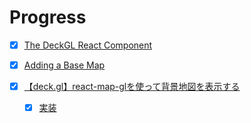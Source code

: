 # Progress

- [X] [The DeckGL React Component](https://deck.gl/docs/get-started/using-with-react#the-deckgl-react-component)
- [x] [Adding a Base Map](https://deck.gl/docs/get-started/using-with-react#adding-a-base-map)

- [x] [【deck.gl】react-map-glを使って背景地図を表示する](https://qiita.com/asahina820/items/5e3212628184da8e8ee6)
    - [x] [実装](https://qiita.com/asahina820/items/5e3212628184da8e8ee6#%E5%AE%9F%E8%A3%85)